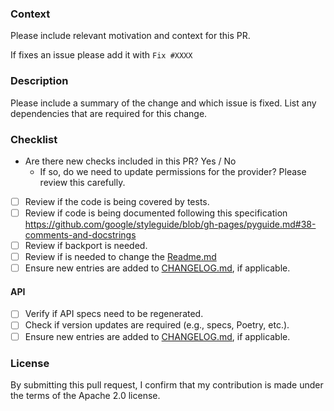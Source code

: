 ### Context

Please include relevant motivation and context for this PR.

If fixes an issue please add it with `Fix #XXXX`

### Description

Please include a summary of the change and which issue is fixed. List any dependencies that are required for this change.

### Checklist

- Are there new checks included in this PR? Yes / No
    - If so, do we need to update permissions for the provider? Please review this carefully.
- [ ] Review if the code is being covered by tests.
- [ ] Review if code is being documented following this specification https://github.com/google/styleguide/blob/gh-pages/pyguide.md#38-comments-and-docstrings
- [ ] Review if backport is needed.
- [ ] Review if is needed to change the [Readme.md](https://github.com/prowler-cloud/prowler/blob/master/README.md)
- [ ] Ensure new entries are added to [CHANGELOG.md](https://github.com/prowler-cloud/prowler/blob/master/prowler/CHANGELOG.MD), if applicable.

#### API
- [ ] Verify if API specs need to be regenerated.
- [ ] Check if version updates are required (e.g., specs, Poetry, etc.).
- [ ] Ensure new entries are added to [CHANGELOG.md](https://github.com/prowler-cloud/prowler/blob/master/api/CHANGELOG.md), if applicable.

### License

By submitting this pull request, I confirm that my contribution is made under the terms of the Apache 2.0 license.

